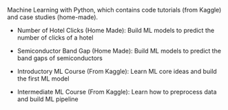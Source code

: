 Machine Learning with Python, which contains code tutorials (from Kaggle) and case studies (home-made).

- Number of Hotel Clicks (Home Made): Build ML models to predict the number of clicks of a hotel

- Semiconductor Band Gap (Home Made): Build ML models to predict the band gaps of semiconductors

- Introductory ML Course (From Kaggle): Learn ML core ideas and build the first ML model

- Intermediate ML Course (From Kaggle): Learn how to preprocess data and build ML pipeline
